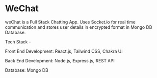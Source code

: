 # WeChat

weChat is a Full Stack Chatting App. Uses Socket.io for real time communication and stores user details in encrypted format in Mongo DB Database.

Tech Stack -

Front End Development: React.js, Tailwind CSS, Chakra UI

Back End Development: Node.js, Express.js, REST API

Database: Mongo DB
